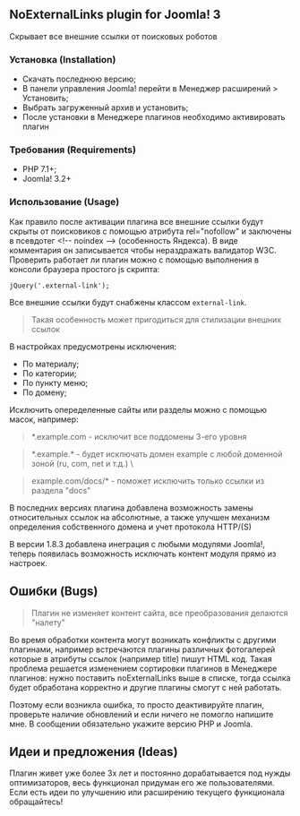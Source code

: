 ## NoExternalLinks plugin for Joomla! 3

Скрывает все внешние ссылки от поисковых роботов

### Установка (Installation)

* Скачать последнюю версию;
* В панели управления Joomla! перейти в Менеджер расширений > Установить;
* Выбрать загруженный архив и установить;
* После установки в Менеджере плагинов необходимо активировать плагин

### Требования (Requirements)

* PHP 7.1+;
* Joomla! 3.2+

### Использование (Usage)

Как правило после активации плагина все внешние ссылки будут 
скрыты от поисковиков с помощью атрибута rel="nofollow" 
и заключены в псевдотег &lt;!-- noindex --&gt; (особенность Яндекса).
В виде комментария он записывается чтобы нераздражать валидатор W3C.
Проверить работает ли плагин можно с помощью выполнения в консоли
браузера простого js скрипта:
```
jQuery('.external-link');
```
Все внешние ссылки будут снабжены классом ```external-link```. 
>Такая особенность может пригодиться для стилизации внешних ссылок

В настройках предусмотрены исключения:
* По материалу;
* По категории;
* По пункту меню;
* По домену;

Исключить опеределенные сайты или разделы можно с помощью масок, например:

>\*.example.com - исключит все поддомены 3-его уровня

>\*.example.\* - будет исключать домен example с любой доменной зоной (ru, com, net и т.д.) \

>example.com/docs/\* - поможет исключить только ссылки из раздела "docs"

В последних версиях плагина добавлена возможность замены относительных
ссылок на абсолютные, а также улучшен механизм определения собственного домена
и учет протокола HTTP/(S)

В версии 1.8.3 добавлена инеграция с любыми модулями Joomla!, теперь появилась 
возможность исключать контент модуля прямо из настроек.

## Ошибки (Bugs)

>Плагин не изменяет контент сайта, все преобразования делаются "налету"

Во время обработки контента могут возникать конфликты с другими плагинами,
например встречаются плагины различных фотогалерей которые в атрибуты ссылок 
(например title) пишут HTML код. Такая проблема решается изменением сортировки
плагинов в Менеджере плагинов: нужно поставить noExternalLinks выше в списке,
тогда ссылка будет обработана корректно и другие плагины смогут с ней работать.

Поэтому если возникла ошибка, то просто деактивируйте плагин,
проверьте наличие обновлений и если ничего не помогло напишите мне.
В сообщении обязательно укажите версию PHP и Joomla.

## Идеи и предложения (Ideas)

Плагин живет уже более 3х лет и постоянно дорабатывается под нужды оптимизаторов,
весь функционал придуман его же пользователями. Если есть идеи по улучшению или расширению
текущего функционала обращайтесь!
